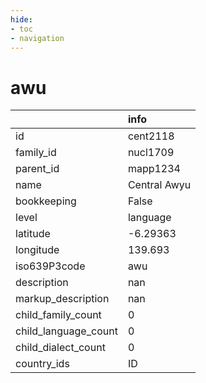 ```yaml
---
hide:
- toc
- navigation
---
```

# awu
|                      | info         |
|:---------------------|:-------------|
| id                   | cent2118     |
| family_id            | nucl1709     |
| parent_id            | mapp1234     |
| name                 | Central Awyu |
| bookkeeping          | False        |
| level                | language     |
| latitude             | -6.29363     |
| longitude            | 139.693      |
| iso639P3code         | awu          |
| description          | nan          |
| markup_description   | nan          |
| child_family_count   | 0            |
| child_language_count | 0            |
| child_dialect_count  | 0            |
| country_ids          | ID           |